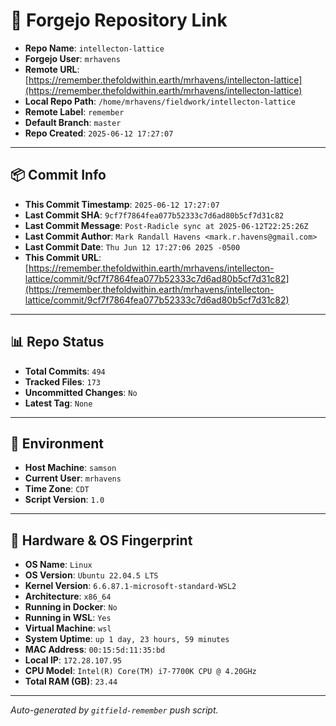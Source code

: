 # 🔗 Forgejo Repository Link

- **Repo Name**: `intellecton-lattice`
- **Forgejo User**: `mrhavens`
- **Remote URL**: [https://remember.thefoldwithin.earth/mrhavens/intellecton-lattice](https://remember.thefoldwithin.earth/mrhavens/intellecton-lattice)
- **Local Repo Path**: `/home/mrhavens/fieldwork/intellecton-lattice`
- **Remote Label**: `remember`
- **Default Branch**: `master`
- **Repo Created**: `2025-06-12 17:27:07`

---

## 📦 Commit Info

- **This Commit Timestamp**: `2025-06-12 17:27:07`
- **Last Commit SHA**: `9cf7f7864fea077b52333c7d6ad80b5cf7d31c82`
- **Last Commit Message**: `Post-Radicle sync at 2025-06-12T22:25:26Z`
- **Last Commit Author**: `Mark Randall Havens <mark.r.havens@gmail.com>`
- **Last Commit Date**: `Thu Jun 12 17:27:06 2025 -0500`
- **This Commit URL**: [https://remember.thefoldwithin.earth/mrhavens/intellecton-lattice/commit/9cf7f7864fea077b52333c7d6ad80b5cf7d31c82](https://remember.thefoldwithin.earth/mrhavens/intellecton-lattice/commit/9cf7f7864fea077b52333c7d6ad80b5cf7d31c82)

---

## 📊 Repo Status

- **Total Commits**: `494`
- **Tracked Files**: `173`
- **Uncommitted Changes**: `No`
- **Latest Tag**: `None`

---

## 🧭 Environment

- **Host Machine**: `samson`
- **Current User**: `mrhavens`
- **Time Zone**: `CDT`
- **Script Version**: `1.0`

---

## 🧬 Hardware & OS Fingerprint

- **OS Name**: `Linux`
- **OS Version**: `Ubuntu 22.04.5 LTS`
- **Kernel Version**: `6.6.87.1-microsoft-standard-WSL2`
- **Architecture**: `x86_64`
- **Running in Docker**: `No`
- **Running in WSL**: `Yes`
- **Virtual Machine**: `wsl`
- **System Uptime**: `up 1 day, 23 hours, 59 minutes`
- **MAC Address**: `00:15:5d:11:35:bd`
- **Local IP**: `172.28.107.95`
- **CPU Model**: `Intel(R) Core(TM) i7-7700K CPU @ 4.20GHz`
- **Total RAM (GB)**: `23.44`

---

_Auto-generated by `gitfield-remember` push script._
